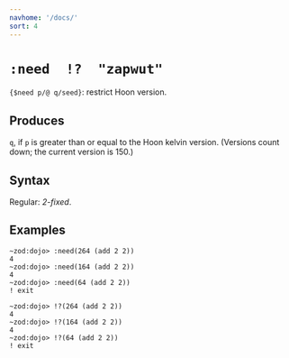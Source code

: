 ```yaml
---
navhome: '/docs/'
sort: 4
---
```


# `:need  !?  "zapwut"`

`{$need p/@ q/seed}`: restrict Hoon version.

## Produces

`q`, if `p` is greater than or equal to the Hoon kelvin version. (Versions count
down; the current version is 150.)

## Syntax

Regular: *2-fixed*.

## Examples

    ~zod:dojo> :need(264 (add 2 2))
    4
    ~zod:dojo> :need(164 (add 2 2))
    4
    ~zod:dojo> :need(64 (add 2 2))
    ! exit

    ~zod:dojo> !?(264 (add 2 2))
    4
    ~zod:dojo> !?(164 (add 2 2))
    4
    ~zod:dojo> !?(64 (add 2 2))
    ! exit
